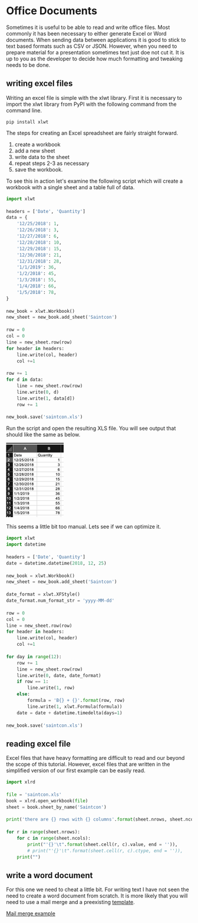 # Office Documents 

Sometimes it is useful to be able to read and write office files.  Most commonly it has been necessary to either generate Excel or Word documents.  When sending data between applications it is good to stick to text based formats such as CSV or JSON.  However, when you need to prepare material for a presentation sometimes text just doe not cut it.   It is up to you as the developer to decide how much formatting and tweaking needs to be done. 

## writing excel files
Writing an excel file is simple with the xlwt library.  First it is necessary to import the xlwt library from PyPI with the following command from the command line.

    pip install xlwt

The steps for creating an Excel spreadsheet are fairly straight forward.

1. create a workbook
2. add a new sheet
3. write data to the sheet
4. repeat steps 2-3 as necessary
5. save the workbook.

To see this in action let's examine the following script which will create a workbook with a single sheet and a table full of data.

```python
import xlwt

headers = ['Date', 'Quantity']
data = {
    '12/25/2018': 1,
    '12/26/2018': 3,
    '12/27/2018': 6,
    '12/28/2018': 10,
    '12/29/2018': 15,
    '12/30/2018': 21,
    '12/31/2018': 28,
    '1/1/2019': 36,
    '1/2/2018': 45,
    '1/3/2018': 55,
    '1/4/2018': 66,
    '1/5/2018': 78,
}

new_book = xlwt.Workbook()
new_sheet = new_book.add_sheet('Saintcon')

row = 0
col = 0
line = new_sheet.row(row)
for header in headers:
    line.write(col, header)
    col +=1

row += 1
for d in data:
    line = new_sheet.row(row)
    line.write(0, d)
    line.write(1, data[d])
    row += 1

new_book.save('saintcon.xls')
```

Run the script and open the resulting XLS file.  You will see output that should like the same as below.

![screenshot saintcon.xls](excel_write_1.png)

This seems a little bit too manual.  Lets see if we can optimize it.

``` python
import xlwt
import datetime

headers = ['Date', 'Quantity']
date = datetime.datetime(2018, 12, 25)

new_book = xlwt.Workbook()
new_sheet = new_book.add_sheet('Saintcon')

date_format = xlwt.XFStyle()
date_format.num_format_str = 'yyyy-MM-dd'

row = 0
col = 0
line = new_sheet.row(row)
for header in headers:
    line.write(col, header)
    col +=1

for day in range(12):
    row += 1
    line = new_sheet.row(row)
    line.write(0, date, date_format)
    if row == 1:
        line.write(1, row)
    else: 
        formula = 'B{} + {}'.format(row, row)
        line.write(1, xlwt.Formula(formula))
    date = date + datetime.timedelta(days=1)

new_book.save('saintcon.xls')
```

## reading excel file
Excel files that have heavy formatting are difficult to read and our beyond the scope of this tutorial.  However, excel files that are written in the simplified version of our first example can be easily read.

```python
import xlrd

file = 'saintcon.xls'
book = xlrd.open_workbook(file)
sheet = book.sheet_by_name('Saintcon')

print('there are {} rows with {} columns'.format(sheet.nrows, sheet.ncols))

for r in range(sheet.nrows):
    for c in range(sheet.ncols):
        print("'{}'\t".format(sheet.cell(r, c).value, end = '')),
        # print("'{}'\t".format(sheet.cell(r, c).ctype, end = '')),
    print("")
```


## write a word document
For this one we need to cheat a little bit. For writing text I have not seen the need to create a word document from scratch.  It is more likely that you will need to use a mail merge and a preexisting [template](Remediation&#32;Report&#32;Template.docx).

[Mail merge example](mail_merge.py)